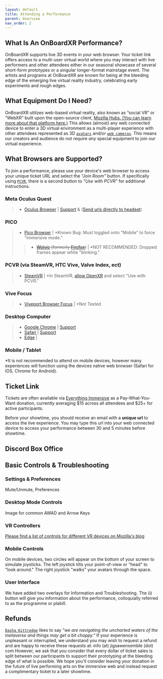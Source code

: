 ```yaml
---
layout: default
title: Attending a Performance
parent: Overview
nav_order: 2
---
```


## What Is An OnBoardXR Performance?
OnBoardXR supports live 3D events in your web browser. Your ticket link offers access to a multi-user virtual world where you may interact with live performers and other attendees either in our seasonal showcase of several short-form prototypes or a singular longer-format mainstage event. The artists and programs at OnBoardXR are known for being at the bleeding edge of the emerging live virtual reality industry, celebrating early experiments and rough edges. 

## What Equipment Do I Need?
OnBoardXR utilizes web-based virtual reality, also known as “social VR” or “WebXR” built upon the open-source client, [Mozilla Hubs. (You can learn more about that platform here.)](https://hubs.mozilla.com/docs/welcome.html) This allows (almost) any web connected device to enter a 3D virtual environment as a multi-player experience with other attendees represented as 3D [`avatars`](./glossary-avatars.md) and/or [`web cameras`](./glossary-webcam.md). This means our creators and audience do not require *any* special equipment to join our virtual experience. 

## What Browsers are Supported?
To join a performance, please use your device's web browser to access your unique ticket URL and select the *"Join Room"* button. If specifically using [`PCVR`](./glossary-pcvr.md), there is a second button to *"Use with PCVR"* for additional instructions.  

### Meta Oculus Quest
> - [Oculus Browser](https://www.oculus.com/experiences/quest/1916519981771802/) | [Support](https://www.meta.com/help/quest/articles/in-vr-experiences/oculus-apps/using-oculus-browser/) & ([Send urls directly to headset](https://screenrant.com/send-iphone-android-browser-links-meta-quest-vr-headset-how/))
### PICO
> - [Pico Browser](https://play.google.com/store/apps/details?id=com.pico.browser&hl=en_US&gl=US) | *Known Bug: Must toggled onto "Mobile" to force "immersive mode."
> > - ~~[Wolvic](https://www.wolvic.com/en/) (formerly [Firefox](https://mixedreality.mozilla.org/firefox-reality))~~ | *NOT RECOMMENDED: Dropped frames appear white "blinking."
### PCVR (via SteamVR, HTC Vive, Valve Index, ect)
> - [SteamVR](https://store.steampowered.com/app/250820/SteamVR/) | *In SteamVR, [allow OpenXR](https://www.roadtovr.com/steamvr-update-brings-full-support-openxr-1-0/) and select "Use with PCVR." 
### Vive Focus
> - [Viveport Browser Focus](https://www.vive.com/uk/support/vive-focus/category_howto/browsing-the-web.html) | *Not Tested
### Desktop Computer
> - [Google Chrome](https://www.google.com/chrome/dr/download) | [Support](https://immersiveweb.dev/chrome-support.html)
> - [Safari](https://apps.apple.com/no/app/safari/id1146562112) | [Support](https://discussions.apple.com/thread/254295334)
> - [Edge](https://learn.microsoft.com/en-us/windows/mixed-reality/enthusiast-guide/using-microsoft-edge) | 
### Mobile / Tablet
*It is not recommended to attend on mobile devices, however many experiences will function using the devices native web browser (Safari for IOS, Chrome for Android).

## Ticket Link
Tickets are often available via [Everything Immersive](https://everythingimmersive.com/events/onboard) as a Pay-What-You-Want donation, currently averaging $15 across all attendees and $25+ for active participants. 

Before your showtime, you should receive an email with a **unique url** to access the live experience. You may type this url into your web connected device to access your performance between 30 and 5 minutes before showtime. 

## Discord Box Office

## Basic Controls & Troubleshooting

### Settings & Preferences
Mute/Unmute, Preferences 

### Desktop Mode Controls
Image for common AWAD and Arrow Keys

### VR Controllers
[Please find a list of controls for different VR devices on Mozilla's blog](https://hubs.mozilla.com/docs/hubs-controls.html)

### Mobile Controls
On mobile devices, two circles will appear on the bottom of your screen to simulate joysticks. The left joystick tilts your point-of-view or "head" to "look around." The right joystick "walks" your avatars through the space. 

### User Interface
We have added two overlays for Information and Troubleshooting. The (i) button will give you information about the performance, colloquially referred to as the programme or plabill. 

## Refunds
[`Dasha Kittredge`](./dasha-kittredge.md) likes to say *"we are navigating the uncharted waters of the metaverse and things may get a bit choppy."* If your experience is unpleasant or interrupted, we understand you may wish to request a refund and are happy to receive these requests at: info (at) jigsawensemble (dot) com 
However, we ask that you consider that every dollar of ticket sales is split between our participants to support their prototyping at the bleeding edge of what is possible. We hope you'll consider leaving your donation in the future of live performing arts on the immersive web and instead request a complimentary ticket to a later showtime.
